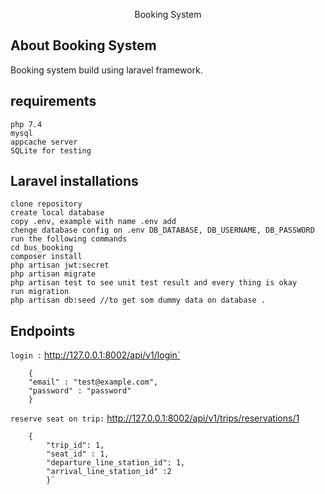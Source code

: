 <p align="center">Booking System</p>

## About Booking System

Booking system build using laravel framework.

## requirements

    php 7.4
    mysql 
    appcache server
    SQLite for testing
## Laravel installations
    clone repository 
    create local database 
    copy .env, example with name .env add 
    chenge database config on .env DB_DATABASE, DB_USERNAME, DB_PASSWORD
    run the following commands
    cd bus_booking
    composer install
    php artisan jwt:secret
    php artisan migrate
    php artisan test to see unit test result and every thing is okay
    run migration
    php artisan db:seed //to get som dummy data on database .
## Endpoints
`login :`
    http://127.0.0.1:8002/api/v1/login`

        {
        "email" : "test@example.com",
        "password" : "password"
        }

`reserve seat on trip:`
        http://127.0.0.1:8002/api/v1/trips/reservations/1

        {
            "trip_id": 1,
            "seat_id" : 1,
            "departure_line_station_id": 1,
            "arrival_line_station_id" :2
            }`

